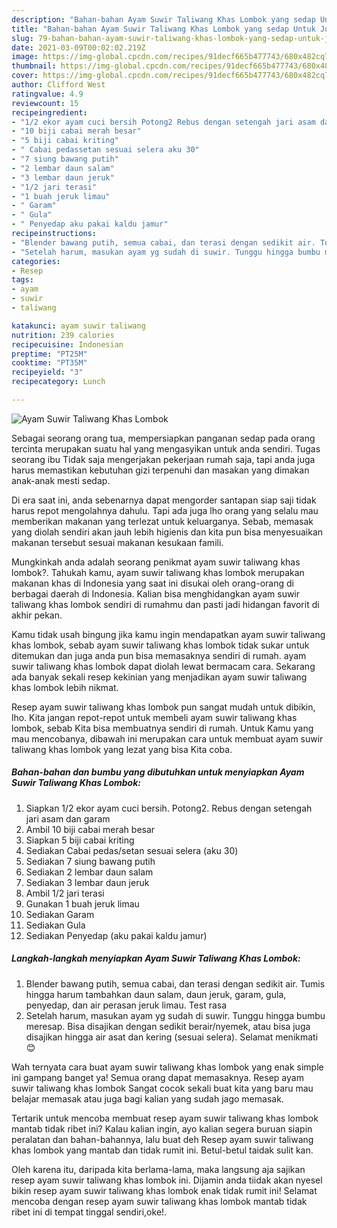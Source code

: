 ```yaml
---
description: "Bahan-bahan Ayam Suwir Taliwang Khas Lombok yang sedap Untuk Jualan"
title: "Bahan-bahan Ayam Suwir Taliwang Khas Lombok yang sedap Untuk Jualan"
slug: 79-bahan-bahan-ayam-suwir-taliwang-khas-lombok-yang-sedap-untuk-jualan
date: 2021-03-09T00:02:02.219Z
image: https://img-global.cpcdn.com/recipes/91decf665b477743/680x482cq70/ayam-suwir-taliwang-khas-lombok-foto-resep-utama.jpg
thumbnail: https://img-global.cpcdn.com/recipes/91decf665b477743/680x482cq70/ayam-suwir-taliwang-khas-lombok-foto-resep-utama.jpg
cover: https://img-global.cpcdn.com/recipes/91decf665b477743/680x482cq70/ayam-suwir-taliwang-khas-lombok-foto-resep-utama.jpg
author: Clifford West
ratingvalue: 4.9
reviewcount: 15
recipeingredient:
- "1/2 ekor ayam cuci bersih Potong2 Rebus dengan setengah jari asam dan garam"
- "10 biji cabai merah besar"
- "5 biji cabai kriting"
- " Cabai pedassetan sesuai selera aku 30"
- "7 siung bawang putih"
- "2 lembar daun salam"
- "3 lembar daun jeruk"
- "1/2 jari terasi"
- "1 buah jeruk limau"
- " Garam"
- " Gula"
- " Penyedap aku pakai kaldu jamur"
recipeinstructions:
- "Blender bawang putih, semua cabai, dan terasi dengan sedikit air. Tumis hingga harum tambahkan daun salam, daun jeruk, garam, gula, penyedap, dan air perasan jeruk limau. Test rasa"
- "Setelah harum, masukan ayam yg sudah di suwir. Tunggu hingga bumbu meresap. Bisa disajikan dengan sedikit berair/nyemek, atau bisa juga disajikan hingga air asat dan kering (sesuai selera). Selamat menikmati 😊"
categories:
- Resep
tags:
- ayam
- suwir
- taliwang

katakunci: ayam suwir taliwang 
nutrition: 239 calories
recipecuisine: Indonesian
preptime: "PT25M"
cooktime: "PT35M"
recipeyield: "3"
recipecategory: Lunch

---
```



![Ayam Suwir Taliwang Khas Lombok](https://img-global.cpcdn.com/recipes/91decf665b477743/680x482cq70/ayam-suwir-taliwang-khas-lombok-foto-resep-utama.jpg)

Sebagai seorang orang tua, mempersiapkan panganan sedap pada orang tercinta merupakan suatu hal yang mengasyikan untuk anda sendiri. Tugas seorang ibu Tidak saja mengerjakan pekerjaan rumah saja, tapi anda juga harus memastikan kebutuhan gizi terpenuhi dan masakan yang dimakan anak-anak mesti sedap.

Di era  saat ini, anda sebenarnya dapat mengorder santapan siap saji tidak harus repot mengolahnya dahulu. Tapi ada juga lho orang yang selalu mau memberikan makanan yang terlezat untuk keluarganya. Sebab, memasak yang diolah sendiri akan jauh lebih higienis dan kita pun bisa menyesuaikan makanan tersebut sesuai makanan kesukaan famili. 



Mungkinkah anda adalah seorang penikmat ayam suwir taliwang khas lombok?. Tahukah kamu, ayam suwir taliwang khas lombok merupakan makanan khas di Indonesia yang saat ini disukai oleh orang-orang di berbagai daerah di Indonesia. Kalian bisa menghidangkan ayam suwir taliwang khas lombok sendiri di rumahmu dan pasti jadi hidangan favorit di akhir pekan.

Kamu tidak usah bingung jika kamu ingin mendapatkan ayam suwir taliwang khas lombok, sebab ayam suwir taliwang khas lombok tidak sukar untuk ditemukan dan juga anda pun bisa memasaknya sendiri di rumah. ayam suwir taliwang khas lombok dapat diolah lewat bermacam cara. Sekarang ada banyak sekali resep kekinian yang menjadikan ayam suwir taliwang khas lombok lebih nikmat.

Resep ayam suwir taliwang khas lombok pun sangat mudah untuk dibikin, lho. Kita jangan repot-repot untuk membeli ayam suwir taliwang khas lombok, sebab Kita bisa membuatnya sendiri di rumah. Untuk Kamu yang mau mencobanya, dibawah ini merupakan cara untuk membuat ayam suwir taliwang khas lombok yang lezat yang bisa Kita coba.

<!--inarticleads1-->

##### Bahan-bahan dan bumbu yang dibutuhkan untuk menyiapkan Ayam Suwir Taliwang Khas Lombok:

1. Siapkan 1/2 ekor ayam cuci bersih. Potong2. Rebus dengan setengah jari asam dan garam
1. Ambil 10 biji cabai merah besar
1. Siapkan 5 biji cabai kriting
1. Sediakan  Cabai pedas/setan sesuai selera (aku 30)
1. Sediakan 7 siung bawang putih
1. Sediakan 2 lembar daun salam
1. Sediakan 3 lembar daun jeruk
1. Ambil 1/2 jari terasi
1. Gunakan 1 buah jeruk limau
1. Sediakan  Garam
1. Sediakan  Gula
1. Sediakan  Penyedap (aku pakai kaldu jamur)




<!--inarticleads2-->

##### Langkah-langkah menyiapkan Ayam Suwir Taliwang Khas Lombok:

1. Blender bawang putih, semua cabai, dan terasi dengan sedikit air. Tumis hingga harum tambahkan daun salam, daun jeruk, garam, gula, penyedap, dan air perasan jeruk limau. Test rasa
1. Setelah harum, masukan ayam yg sudah di suwir. Tunggu hingga bumbu meresap. Bisa disajikan dengan sedikit berair/nyemek, atau bisa juga disajikan hingga air asat dan kering (sesuai selera). Selamat menikmati 😊




Wah ternyata cara buat ayam suwir taliwang khas lombok yang enak simple ini gampang banget ya! Semua orang dapat memasaknya. Resep ayam suwir taliwang khas lombok Sangat cocok sekali buat kita yang baru mau belajar memasak atau juga bagi kalian yang sudah jago memasak.

Tertarik untuk mencoba membuat resep ayam suwir taliwang khas lombok mantab tidak ribet ini? Kalau kalian ingin, ayo kalian segera buruan siapin peralatan dan bahan-bahannya, lalu buat deh Resep ayam suwir taliwang khas lombok yang mantab dan tidak rumit ini. Betul-betul taidak sulit kan. 

Oleh karena itu, daripada kita berlama-lama, maka langsung aja sajikan resep ayam suwir taliwang khas lombok ini. Dijamin anda tiidak akan nyesel bikin resep ayam suwir taliwang khas lombok enak tidak rumit ini! Selamat mencoba dengan resep ayam suwir taliwang khas lombok mantab tidak ribet ini di tempat tinggal sendiri,oke!.

